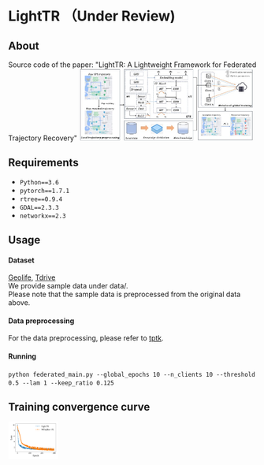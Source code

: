 # LightTR （Under Review)

[//]: # (<p align="center">)

[//]: # (<img src="img/intro.png" width="54%" height="80%">)

[//]: # (</p>)

## About
Source code of the paper: "LightTR: A Lightweight Framework for Federated Trajectory Recovery"
<img src="img/framework.jpg" width="70%" height="70%">
## Requirements
* `Python==3.6`
* `pytorch==1.7.1`
* `rtree==0.9.4`
* `GDAL==2.3.3`
* `networkx==2.3`

## Usage
#### Dataset
[Geolife](https://www.microsoft.com/en-us/download/details.aspx?id=52367),
[Tdrive](https://www.microsoft.com/en-us/research/publication/t-drive-trajectory-data-sample/)  
We provide sample data under data/.  
Please note that the sample data is preprocessed from the original data above.  
#### Data preprocessing
 For the data preprocessing, please refer to [tptk](https://github.com/sjruan/tptk).

#### Running
  `python federated_main.py --global_epochs 10 --n_clients 10 --threshold 0.5 --lam 1 --keep_ratio 0.125`

## Training convergence curve
<img src="img/loss_curve.png" width="20%" height="20%">






